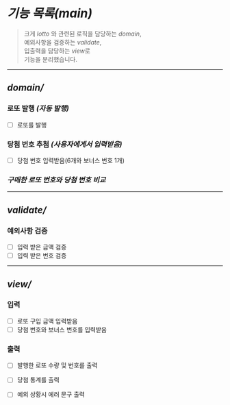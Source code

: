 # _기능 목록(main)_

>크게
>*lotto* 와 관련된 로직을 담당하는 _domain_,   
>예외사항을 검증하는 _validate_,   
>입출력을 담당하는 *view*로   
>기능을 분리했습니다.
---

## _domain/_
### 로또 발행 _(자동 발행)_
+ [ ] 로또를 발행
### 당첨 번호 추첨 _(사용자에게서 입력받음)_
- [ ] 당첨 번호 입력받음(6개와 보너스 번호 1개)
### _구매한 로또 번호와 당첨 번호 비교_

---

## _validate/_
### 예외사항 검증
+ [ ] 입력 받은 금액 검증
+ [ ] 입력 받은 번호 검증

---

## _view/_
### 입력
+ [ ] 로또 구입 금액 입력받음
+ [ ] 당첨 번호와 보너스 번호를 입력받음
### 출력
+ [ ] 발행한 로또 수량 및 번호를 출력
+ [ ] 당첨 통계를 출력
+ [ ] 예외 상황시 에러 문구 출력



